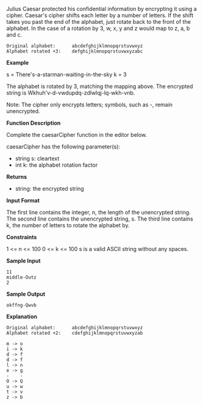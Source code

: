 Julius Caesar protected his confidential information by encrypting it using a cipher. Caesar's cipher shifts each letter by a number of letters. If the shift takes you past the end of the alphabet, just rotate back to the front of the alphabet. In the case of a rotation by 3, w, x, y and z would map to z, a, b and c.

    Original alphabet:      abcdefghijklmnopqrstuvwxyz
    Alphabet rotated +3:    defghijklmnopqrstuvwxyzabc

**Example**

s = There's-a-starman-waiting-in-the-sky
k = 3

The alphabet is rotated by 3, matching the mapping above. The encrypted string is Wkhuh'v-d-vwdupdq-zdlwlqj-lq-wkh-vnb.

Note: The cipher only encrypts letters; symbols, such as -, remain unencrypted.

**Function Description**

Complete the caesarCipher function in the editor below.

caesarCipher has the following parameter(s):

 - string s: cleartext
 - int k: the alphabet rotation factor

**Returns**

 - string: the encrypted string

**Input Format**

The first line contains the integer, n, the length of the unencrypted string.
The second line contains the unencrypted string, s.
The third line contains k, the number of letters to rotate the alphabet by.

**Constraints**

1 <= n <= 100
0 <= k <= 100
s is a valid ASCII string without any spaces.

**Sample Input**

    11
    middle-Outz
    2

**Sample Output**

    okffng-Qwvb

**Explanation**

    Original alphabet:      abcdefghijklmnopqrstuvwxyz
    Alphabet rotated +2:    cdefghijklmnopqrstuvwxyzab

    m -> o
    i -> k
    d -> f
    d -> f
    l -> n
    e -> g
    -    -
    O -> Q
    u -> w
    t -> v
    z -> b